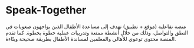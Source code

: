 # Speak-Together
منصة تفاعلية (موقع + تطبيق) تهدف إلى مساعدة الأطفال الذين يواجهون صعوبات في النطق والتواصل، وذلك من خلال أنشطة ممتعة وتدريبات عملية خطوة بخطوة. كما تقدم المنصة محتوى توعوي للأهالي والمعلمين لمساندة الأطفال بطريقة صحيحة وبنّاءة.

